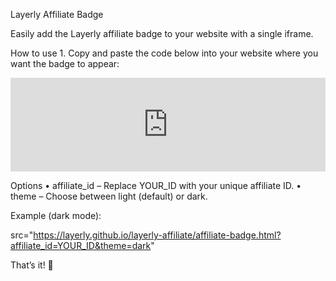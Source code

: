 Layerly Affiliate Badge

Easily add the Layerly affiliate badge to your website with a single iframe.

How to use
	1.	Copy and paste the code below into your website where you want the badge to appear:

<script>
  window.addEventListener('message', function(event) {
    if(event.data.iframeHeight){
      const iframe = document.getElementById('affiliateBadgeIframe');
      if(iframe) iframe.style.height = event.data.iframeHeight + 'px';
    }
  });
</script>
<iframe
  id="affiliateBadgeIframe"
  src="https://layerly.github.io/layerly-affiliate/affiliate-badge.html?affiliate_id=YOUR_ID&theme=light"
  width="100%"
  style="border:none; width:100%;"
></iframe>

Options
	•	affiliate_id – Replace YOUR_ID with your unique affiliate ID.
	•	theme – Choose between light (default) or dark.

Example (dark mode):

src="https://layerly.github.io/layerly-affiliate/affiliate-badge.html?affiliate_id=YOUR_ID&theme=dark"

That’s it! 🎉

